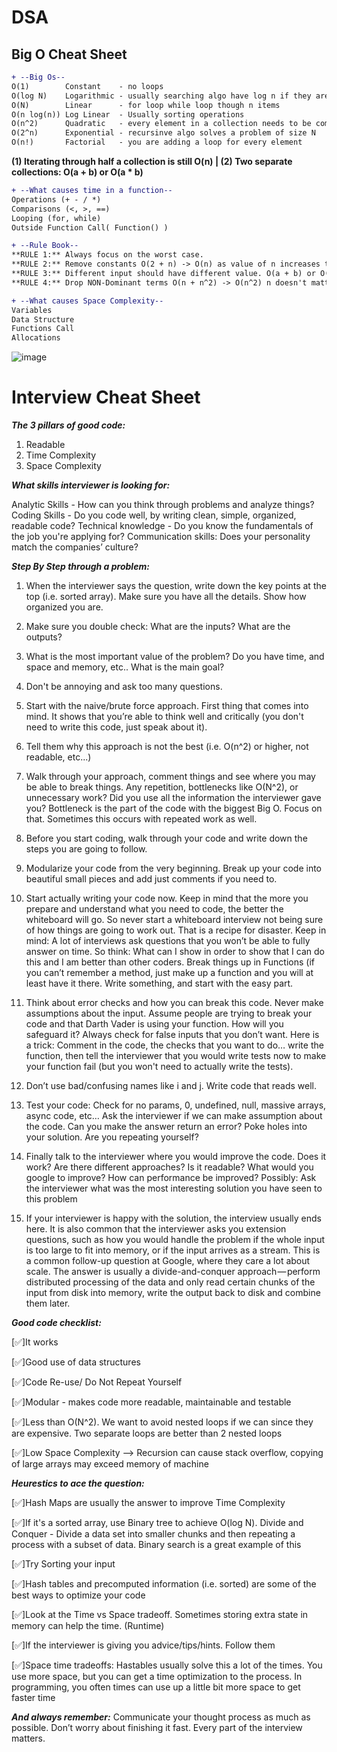 # DSA

Big O Cheat Sheet
-------------------

```diff
+ --Big Os--
O(1)        Constant    - no loops
O(log N)    Logarithmic - usually searching algo have log n if they are sorted (Binary Search)
O(N)        Linear      - for loop while loop though n items
O(n log(n)) Log Linear  - Usually sorting operations
O(n^2)      Quadratic   - every element in a collection needs to be compared to every other element, two nested loops.
O(2^n)      Exponential - recursinve algo solves a problem of size N
O(n!)       Factorial   - you are adding a loop for every element
```
**(1) Iterating through half a collection is still O(n) | (2) Two separate collections: O(a + b) or O(a * b)**
```diff
+ --What causes time in a function--
Operations (+ - / *)
Comparisons (<, >, ==)
Looping (for, while)
Outside Function Call( Function() )

+ --Rule Book--
**RULE 1:** Always focus on the worst case.
**RULE 2:** Remove constants O(2 + n) -> O(n) as value of n increases the constant will not matter.
**RULE 3:** Different input should have different value. O(a + b) or O(a * b) for nested.
**RULE 4:** Drop NON-Dominant terms O(n + n^2) -> O(n^2) n doesn't matter if n increases

+ --What causes Space Complexity--
Variables
Data Structure
Functions Call
Allocations
```

![image](https://user-images.githubusercontent.com/43988314/227457825-03203c23-703a-4ae2-bdc4-b0b2226443d3.png)


# Interview Cheat Sheet

***The 3 pillars of good code:***

1. Readable
2. Time Complexity
3. Space Complexity

***What skills interviewer is looking for:***

Analytic Skills - How can you think through problems and analyze things?
Coding Skills - Do you code well, by writing clean, simple, organized, readable code?
Technical knowledge - Do you know the fundamentals of the job you're applying for?
Communication skills: Does your personality match the companies’ culture?

***Step By Step through a problem:***

1. When the interviewer says the question, write down the key points at the top (i.e. sorted
array). Make sure you have all the details. Show how organized you are.

2. Make sure you double check: What are the inputs? What are the outputs?

3. What is the most important value of the problem? Do you have time, and space and memory,
etc.. What is the main goal?
4. Don't be annoying and ask too many questions.

5. Start with the naive/brute force approach. First thing that comes into mind. It shows that
you’re able to think well and critically (you don't need to write this code, just speak about it).

6. Tell them why this approach is not the best (i.e. O(n^2) or higher, not readable, etc...)

7. Walk through your approach, comment things and see where you may be able to break things.
Any repetition, bottlenecks like O(N^2), or unnecessary work? Did you use all the information
the interviewer gave you? Bottleneck is the part of the code with the biggest Big O. Focus on
that. Sometimes this occurs with repeated work as well.

8. Before you start coding, walk through your code and write down the steps you are going to
follow.

9. Modularize your code from the very beginning. Break up your code into beautiful small pieces
and add just comments if you need to.

10. Start actually writing your code now. Keep in mind that the more you prepare and understand
what you need to code, the better the whiteboard will go. So never start a whiteboard
interview not being sure of how things are going to work out. That is a recipe for disaster.
Keep in mind: A lot of interviews ask questions that you won’t be able to fully answer on time.
So think: What can I show in order to show that I can do this and I am better than other
coders. Break things up in Functions (if you can’t remember a method, just make up a function
and you will at least have it there. Write something, and start with the easy part.

11. Think about error checks and how you can break this code. Never make assumptions about the
input. Assume people are trying to break your code and that Darth Vader is using your
function. How will you safeguard it? Always check for false inputs that you don’t want. Here is
a trick: Comment in the code, the checks that you want to do… write the function, then tell the
interviewer that you would write tests now to make your function fail (but you won't need to
actually write the tests).

12. Don’t use bad/confusing names like i and j. Write code that reads well.

13. Test your code: Check for no params, 0, undefined, null, massive arrays, async code, etc… Ask
the interviewer if we can make assumption about the code. Can you make the answer return
an error? Poke holes into your solution. Are you repeating yourself?

14. Finally talk to the interviewer where you would improve the code. Does it work? Are there
different approaches? Is it readable? What would you google to improve? How can
performance be improved? Possibly: Ask the interviewer what was the most interesting
solution you have seen to this problem

15. If your interviewer is happy with the solution, the interview usually ends here. It is also
common that the interviewer asks you extension questions, such as how you would handle the
problem if the whole input is too large to fit into memory, or if the input arrives as a stream.
This is a common follow-up question at Google, where they care a lot about scale. The answer
is usually a divide-and-conquer approach — perform distributed processing of the data and only
read certain chunks of the input from disk into memory, write the output back to disk and
combine them later.

***Good code checklist:***

[✅]It works

[✅]Good use of data structures

[✅]Code Re-use/ Do Not Repeat Yourself

[✅]Modular - makes code more readable, maintainable and testable

[✅]Less than O(N^2). We want to avoid nested loops if we can since they are expensive. Two
separate loops are better than 2 nested loops

[✅]Low Space Complexity --> Recursion can cause stack overflow, copying of large arrays may
exceed memory of machine

***Heurestics to ace the question:***

[✅]Hash Maps are usually the answer to improve Time Complexity

[✅]If it's a sorted array, use Binary tree to achieve O(log N). Divide and Conquer - Divide a data set
into smaller chunks and then repeating a process with a subset of data. Binary search is a great
example of this

[✅]Try Sorting your input

[✅]Hash tables and precomputed information (i.e. sorted) are some of the best ways to optimize your
code

[✅]Look at the Time vs Space tradeoff. Sometimes storing extra state in memory can help the time.
(Runtime)

[✅]If the interviewer is giving you advice/tips/hints. Follow them

[✅]Space time tradeoffs: Hastables usually solve this a lot of the times. You use more space, but you
can get a time optimization to the process. In programming, you often times can use up a little bit
more space to get faster time

***And always remember:*** Communicate your thought process as much as possible. Don’t worry about
finishing it fast. Every part of the interview matters.


